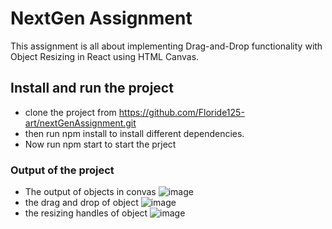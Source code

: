 # NextGen Assignment

This assignment is all about implementing Drag-and-Drop functionality with Object Resizing in React using HTML Canvas.

## Install and run the project
 * clone the project from https://github.com/Floride125-art/nextGenAssignment.git
 * then run npm install to install different dependencies.
 * Now run npm start to start the prject 

### Output of the project 
* The output of objects in convas
![image](https://github.com/Floride125-art/nextGenAssignment/assets/71024941/276cdf0f-233b-49f3-aa45-ec0d7e9519da)
* the drag and drop of object
![image](https://github.com/Floride125-art/nextGenAssignment/assets/71024941/e99738cf-8b47-40e6-acd0-702300724c6a)
* the resizing  handles of object
![image](https://github.com/Floride125-art/nextGenAssignment/assets/71024941/ef52d583-0cde-44a6-9d8f-bfeb3b2595da)




